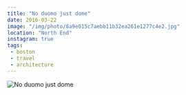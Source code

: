 ```yaml
---
title: "No duomo just dome"
date: 2016-03-22
image: "/img/photo/8a9e015c7aebb11b32ea261e1277c4e2.jpg"
location: "North End"
instagram: true
tags:
 - boston
 - travel
 - architecture
---
```


![No duomo just dome](/img/photo/8a9e015c7aebb11b32ea261e1277c4e2.jpg)
